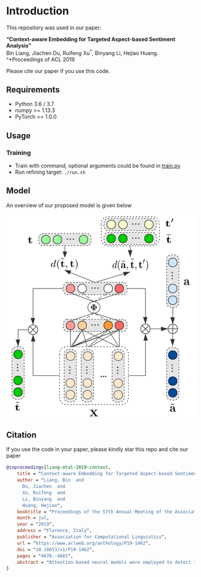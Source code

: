 # Introduction
This repository was used in our paper:  
  
**“Context-aware Embedding for Targeted Aspect-based Sentiment Analysis”**  
Bin Liang, Jiachen Du, Ruifeng Xu<sup>*</sup>, Binyang Li, Hejiao Huang. ^*Proceedings of ACL 2019
  
Please cite our paper if you use this code. 

## Requirements

* Python 3.6 / 3.7
* numpy >= 1.13.3
* PyTorch >= 1.0.0

## Usage

### Training
* Train with command, optional arguments could be found in [train.py](/train.py)
* Run refining target: ```./run.sh```


## Model

An overview of our proposed model is given below

![model](/assets/model.png)

## Citation

If you use the code in your paper, please kindly star this repo and cite our paper

```bibtex
@inproceedings{liang-etal-2019-context,
    title = "Context-aware Embedding for Targeted Aspect-based Sentiment Analysis",
    author = "Liang, Bin  and
      Du, Jiachen  and
      Xu, Ruifeng  and
      Li, Binyang  and
      Huang, Hejiao",
    booktitle = "Proceedings of the 57th Annual Meeting of the Association for Computational Linguistics",
    month = jul,
    year = "2019",
    address = "Florence, Italy",
    publisher = "Association for Computational Linguistics",
    url = "https://www.aclweb.org/anthology/P19-1462",
    doi = "10.18653/v1/P19-1462",
    pages = "4678--4683",
    abstract = "Attention-based neural models were employed to detect the different aspects and sentiment polarities of the same target in targeted aspect-based sentiment analysis (TABSA). However, existing methods do not specifically pre-train reasonable embeddings for targets and aspects in TABSA. This may result in targets or aspects having the same vector representations in different contexts and losing the context-dependent information. To address this problem, we propose a novel method to refine the embeddings of targets and aspects. Such pivotal embedding refinement utilizes a sparse coefficient vector to adjust the embeddings of target and aspect from the context. Hence the embeddings of targets and aspects can be refined from the highly correlative words instead of using context-independent or randomly initialized vectors. Experiment results on two benchmark datasets show that our approach yields the state-of-the-art performance in TABSA task.",
}
```
